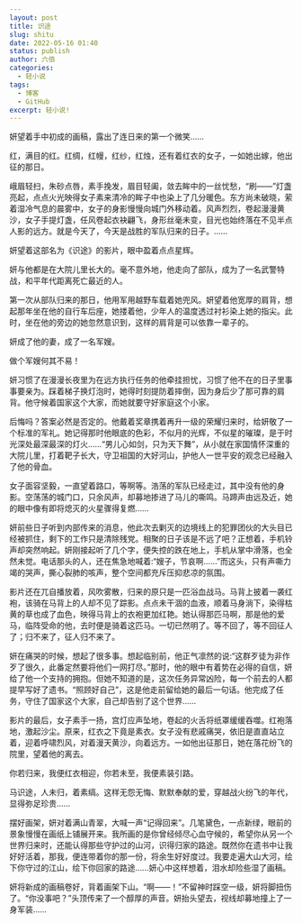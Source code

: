 ```yaml
---
layout: post
title: 识途
slug: shitu
date: 2022-05-16 01:40
status: publish
author: 六佰
categories: 
  - 轻小说
tags: 
  - 博客
  - GitHub
excerpt: 轻小说!
---
```

  妍望着手中初成的画稿，露出了连日来的第一个微笑……
  
  红，满目的红。红绸，红幔，红纱，红烛，还有着红衣的女子，一如她出嫁，他出征的那日。
  
   峨眉轻扫，朱砂点唇，素手挽发，眉目轻阖，敛去眸中的一丝忧愁，“刷——”灯盏亮起，点点火光映得女子素来清冷的眸子中也染上了几分暖色。东方尚未破晓，萦着湿冷气息的晨雾中，女子的身影慢慢向城门外移动着。风声烈烈，卷起漫漫黄沙，女子手提灯盏，任风卷起衣袂翩飞，身形丝毫未变，目光也始终落在不见半点人影的远方。就是今天了，今天是战胜的军队归来的日子。……
   
  妍望着这部名为《识途》的影片，眼中盈着点点星辉。
  
  妍与他都是在大院儿里长大的。毫不意外地，他走向了部队，成为了一名武警特战，和平年代距离死亡最近的人。
  
  第一次从部队归来的那日，他用军用越野车载着她兜风。妍望着他宽厚的肩背，想起那年坐在他的自行车后座，她搂着他，少年人的温度透过衬衫染上她的指尖。此时，坐在他的旁边的她忽然意识到，这样的肩背是可以依靠一辈子的。
  
  妍成了他的妻，成了一名军嫂。
  
  做个军嫂何其不易！
  
  妍习惯了在漫漫长夜里为在远方执行任务的他牵挂担忧，习惯了他不在的日子里事事要亲为。踩着梯子换灯泡时，她得时刻提防着摔倒，因为身后少了那可靠的肩背。他守候着国家这个大家，而她就要守好家庭这个小家。
  
  后悔吗？答案必然是否定的。他戴着奖章携着再升一级的荣耀归来时，给妍敬了一个标准的军礼。她记得那时他眼底的色彩，不似月的光辉，不似星的璀璨，是于时光深处最深最深的灯火……“男儿心如剑，只为天下舞”，从小就在家国情怀深重的大院儿里，打着靶子长大，守卫祖国的大好河山，护他人一世平安的观念已经融入了他的骨血。
  
  女子面容坚毅，一直望着路口，等啊等。浩荡的军队已经走过，其中没有他的身影。空荡荡的城门口，只余风声，却募地掺进了马儿的嘶鸣。马蹄声由远及近，她的眼中像有即将熄灭的火星骤得复燃……
  
  妍前些日子听到内部传来的消息，他此次去剿灭的边境线上的犯罪团伙的大头目已经被抓住，剩下的工作只是清除残党。相聚的日子该是不远了吧？正想着，手机铃声却突然响起。妍刚接起听了几个字，便失控的跌在地上，手机从掌中滑落，也全然未觉。电话那头的人，还在焦急地喊着:“嫂子，节哀啊……”而这头，只有声嘶力竭的哭声，撕心裂肺的咳声，整个空间都充斥压抑悲凉的氛围。
  
  影片还在兀自播放着，风吹雾散，归来的原只是一匹浴血战马。马背上披着一袭红袍，该骑在马背上的人却不见了踪影。点点未干涸的血液，顺着马身淌下，染得枯黄的草也成了血色，映得马背上的衣袍更加红艳。她认得那匹马啊，那是他的爱马，临阵受命的他，去时便是骑着这匹马。一切已然明了。等不回了，等不回征人了；归不来了，征人归不来了。
  
  妍在痛哭的时候，想起了很多事。想起临别前，他正气凛然的说:“这群歹徒为非作歹了很久，此番定然要将他们一网打尽。”那时，他的眼中有着势在必得的自信，妍给了他一个支持的拥抱。但她不知道的是，这次任务异常凶险，每一个前去的人都提早写好了遗书。“照顾好自己”，这是他走前留给她的最后一句话。他完成了任务，守住了国家这个大家，自己却告别了这个世界……
  
  影片的最后，女子素手一扬，宫灯应声坠地，卷起的火舌将纸罩缓缓吞噬。红袍落地，激起沙尘。原来，红衣之下竟是素衣。女子没有悲戚痛哭，依旧是直直站立着，迎着呼啸烈风，对着漫天黄沙，向着远方。一如他出征那日，她在落花纷飞的院里，望着他的离去。
  
  你若归来，我便红衣相迎，你若未至，我便素装引路。
  
  马识途，人未归，着素缟。这样无怨无悔、默默奉献的爱，穿越战火纷飞的年代，显得弥足珍贵……
  
  摆好画架，妍对着满山青翠，大喊一声“记得回来”。几笔黛色，一点新绿，眼前的景象慢慢在画纸上铺展开来。我所画的是你曾经倾尽心血守候的，希望你从另一个世界归来时，还能认得那些守护过的山河，识得归家的路途。既然你在遗书中让我好好活着，那我，便连带着你的那一份，将余生好好度过。我要走遍大山大河，绘下你守过的江山，绘下你回家的路途……妍心中这样想着，泪水却险些湿了画稿。
  
  妍将新成的画稿卷好，背着画架下山。“啊——！”不留神时踩空一级，妍将脚扭伤了。“你没事吧？”头顶传来了一个醇厚的声音。妍抬头望去，视线却募地撞上了一身军装……

